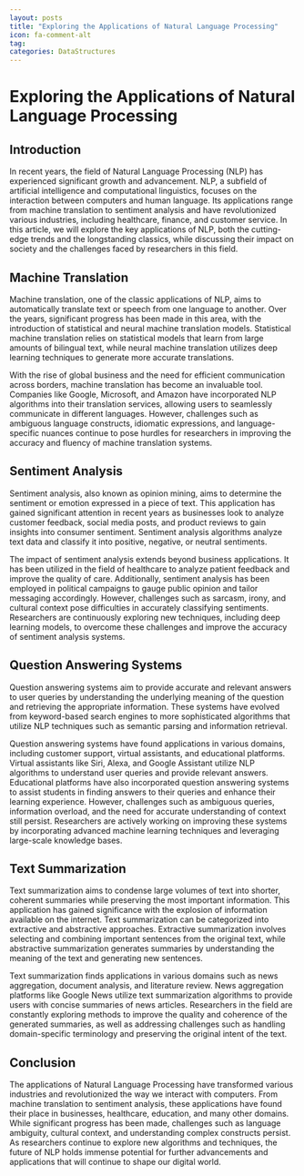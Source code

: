 ```yaml
---
layout: posts
title: "Exploring the Applications of Natural Language Processing"
icon: fa-comment-alt
tag:      
categories: DataStructures
---
```



# Exploring the Applications of Natural Language Processing

## Introduction

In recent years, the field of Natural Language Processing (NLP) has experienced significant growth and advancement. NLP, a subfield of artificial intelligence and computational linguistics, focuses on the interaction between computers and human language. Its applications range from machine translation to sentiment analysis and have revolutionized various industries, including healthcare, finance, and customer service. In this article, we will explore the key applications of NLP, both the cutting-edge trends and the longstanding classics, while discussing their impact on society and the challenges faced by researchers in this field.

## Machine Translation

Machine translation, one of the classic applications of NLP, aims to automatically translate text or speech from one language to another. Over the years, significant progress has been made in this area, with the introduction of statistical and neural machine translation models. Statistical machine translation relies on statistical models that learn from large amounts of bilingual text, while neural machine translation utilizes deep learning techniques to generate more accurate translations.

With the rise of global business and the need for efficient communication across borders, machine translation has become an invaluable tool. Companies like Google, Microsoft, and Amazon have incorporated NLP algorithms into their translation services, allowing users to seamlessly communicate in different languages. However, challenges such as ambiguous language constructs, idiomatic expressions, and language-specific nuances continue to pose hurdles for researchers in improving the accuracy and fluency of machine translation systems.

## Sentiment Analysis

Sentiment analysis, also known as opinion mining, aims to determine the sentiment or emotion expressed in a piece of text. This application has gained significant attention in recent years as businesses look to analyze customer feedback, social media posts, and product reviews to gain insights into consumer sentiment. Sentiment analysis algorithms analyze text data and classify it into positive, negative, or neutral sentiments.

The impact of sentiment analysis extends beyond business applications. It has been utilized in the field of healthcare to analyze patient feedback and improve the quality of care. Additionally, sentiment analysis has been employed in political campaigns to gauge public opinion and tailor messaging accordingly. However, challenges such as sarcasm, irony, and cultural context pose difficulties in accurately classifying sentiments. Researchers are continuously exploring new techniques, including deep learning models, to overcome these challenges and improve the accuracy of sentiment analysis systems.

## Question Answering Systems

Question answering systems aim to provide accurate and relevant answers to user queries by understanding the underlying meaning of the question and retrieving the appropriate information. These systems have evolved from keyword-based search engines to more sophisticated algorithms that utilize NLP techniques such as semantic parsing and information retrieval.

Question answering systems have found applications in various domains, including customer support, virtual assistants, and educational platforms. Virtual assistants like Siri, Alexa, and Google Assistant utilize NLP algorithms to understand user queries and provide relevant answers. Educational platforms have also incorporated question answering systems to assist students in finding answers to their queries and enhance their learning experience. However, challenges such as ambiguous queries, information overload, and the need for accurate understanding of context still persist. Researchers are actively working on improving these systems by incorporating advanced machine learning techniques and leveraging large-scale knowledge bases.

## Text Summarization

Text summarization aims to condense large volumes of text into shorter, coherent summaries while preserving the most important information. This application has gained significance with the explosion of information available on the internet. Text summarization can be categorized into extractive and abstractive approaches. Extractive summarization involves selecting and combining important sentences from the original text, while abstractive summarization generates summaries by understanding the meaning of the text and generating new sentences.

Text summarization finds applications in various domains such as news aggregation, document analysis, and literature review. News aggregation platforms like Google News utilize text summarization algorithms to provide users with concise summaries of news articles. Researchers in the field are constantly exploring methods to improve the quality and coherence of the generated summaries, as well as addressing challenges such as handling domain-specific terminology and preserving the original intent of the text.

## Conclusion

The applications of Natural Language Processing have transformed various industries and revolutionized the way we interact with computers. From machine translation to sentiment analysis, these applications have found their place in businesses, healthcare, education, and many other domains. While significant progress has been made, challenges such as language ambiguity, cultural context, and understanding complex constructs persist. As researchers continue to explore new algorithms and techniques, the future of NLP holds immense potential for further advancements and applications that will continue to shape our digital world.